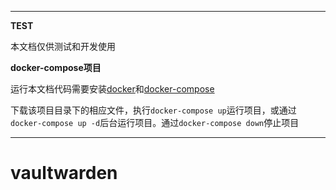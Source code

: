 ***
**TEST**

本文档仅供测试和开发使用

**docker-compose项目**

运行本文档代码需要安装[docker](https://www.runoob.com/docker/docker-tutorial.html)和[docker-compose](https://www.runoob.com/docker/docker-compose.html)

下载该项目目录下的相应文件，执行`docker-compose up`运行项目，或通过`docker-compose up -d`后台运行项目。通过`docker-compose down`停止项目

***

# vaultwarden

